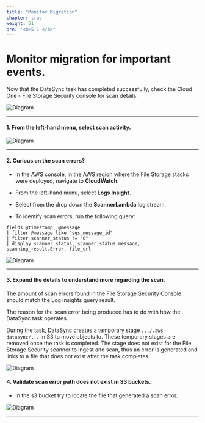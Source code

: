 ```yaml
---
title: "Monitor Migration"
chapter: true
weight: 51
pre: "<b>5.1 </b>"
---
```


# Monitor migration for important events.

Now that the DataSync task has completed successfully, check the Cloud One - File Storage Security console for scan details.

![Diagram](/images/login_2.png)

---

#### 1. From the left-hand menu, select scan activity.

![Diagram](/images/scan_activity.png)

---

#### 2. Curious on the scan errors?

- In the AWS console, in the AWS region where the File Storage stacks were deployed, navigate to **CloudWatch**.

- From the left-hand menu, select **Logs Insight**.

- Select from the drop down the **ScannerLambda** log stream.

- To identify scan errors, run the following query:

```
fields @timestamp, @message
| filter @message like "sqs_message_id"
| filter scanner_status != "0"
| display scanner_status, scanner_status_message, scanning_result.Error, file_url
```

![Diagram](/images/insight.png)

---

#### 3. Expand the details to understand more regarding the scan.

The amount of scan errors found in the File Storage Security Console should match the Log insights query result.

The reason for the scan error being produced has to do with how the DataSync task operates.

During the task, DataSync creates a temporary stage ```.../.aws-datasync/...``` in S3 to move objects to. These temporary stages are removed once the task is completed. The stage does not exist for the File Storage Security scanner to ingest and scan, thus an error is generated and links to a file that does not exist after the task completes.


![Diagram](/images/insight1.png)

#### 4. Validate scan error path does not exist in S3 buckets.

- In the s3 bucket try to locate the file that generated a scan error.

![Diagram](/images/insight3.png)

---
